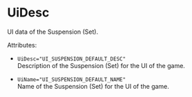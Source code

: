 # UiDesc

UI data of the Suspension (Set).  

Attributes:

-   `UiDesc="UI_SUSPENSION_DEFAULT_DESC"`  
    Description of the Suspension (Set) for the UI of the game.

-   `UiName="UI_SUSPENSION_DEFAULT_NAME"`  
    Name of the Suspension (Set) for the UI of the game.
